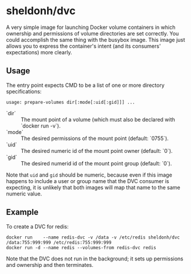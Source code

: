 # sheldonh/dvc

A very simple image for launching Docker volume containers in which ownership and permissions of volume directories are set correctly.
You could accomplish the same thing with the busybox image.
This image just allows you to express the container's intent (and its consumers' expectations) more clearly.

## Usage

The entry point expects CMD to be a list of one or more directory specifications:

```
usage: prepare-volumes dir[:mode[:uid[:gid]]] ...
```

<dl>
<dt>`dir`</dt>
<dd>The mount point of a volume (which must also be declared with `docker run -v`).</dd>
<dt>`mode`</dt>
<dd>The desired permissions of the mount point (default: `0755`).</dd>
<dt>`uid`</dt>
<dd>The desired numeric id of the mount point owner (default: `0`).</dd>
<dt>`gid`</dt>
<dd>The desired numerid id of the mount point group (default: `0`).</dd>
</dl>

Note that `uid` and `gid` should be numeric, because even if this image happens to include a user or group name that the DVC consumer is expecting,
it is unlikely that both images will map that name to the same numeric value.

## Example

To create a DVC for redis:

```
docker run    --name redis-dvc -v /data -v /etc/redis sheldonh/dvc /data:755:999:999 /etc/redis:755:999:999
docker run -d --name redis --volumes-from redis-dvc redis
```

Note that the DVC does not run in the background; it sets up permissions and ownership and then terminates.
